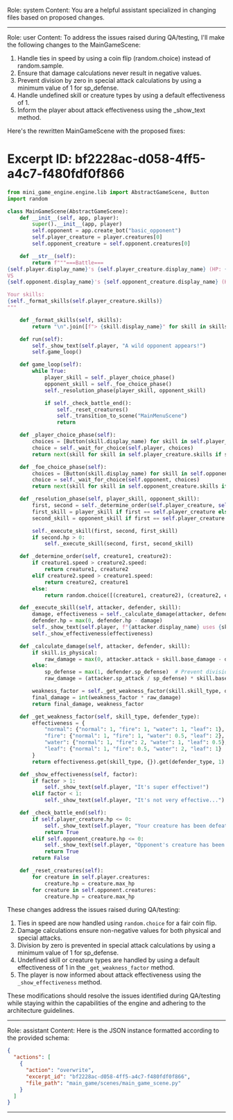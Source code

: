 Role: system
Content: You are a helpful assistant specialized in changing files based on proposed changes.
__________________
Role: user
Content: To address the issues raised during QA/testing, I'll make the following changes to the MainGameScene:

1. Handle ties in speed by using a coin flip (random.choice) instead of random.sample.
2. Ensure that damage calculations never result in negative values.
3. Prevent division by zero in special attack calculations by using a minimum value of 1 for sp_defense.
4. Handle undefined skill or creature types by using a default effectiveness of 1.
5. Inform the player about attack effectiveness using the _show_text method.

Here's the rewritten MainGameScene with the proposed fixes:

# Excerpt ID: bf2228ac-d058-4ff5-a4c7-f480fdf0f866
```python main_game/scenes/main_game_scene.py
from mini_game_engine.engine.lib import AbstractGameScene, Button
import random

class MainGameScene(AbstractGameScene):
    def __init__(self, app, player):
        super().__init__(app, player)
        self.opponent = app.create_bot("basic_opponent")
        self.player_creature = player.creatures[0]
        self.opponent_creature = self.opponent.creatures[0]

    def __str__(self):
        return f"""===Battle===
{self.player.display_name}'s {self.player_creature.display_name} (HP: {self.player_creature.hp}/{self.player_creature.max_hp})
VS
{self.opponent.display_name}'s {self.opponent_creature.display_name} (HP: {self.opponent_creature.hp}/{self.opponent_creature.max_hp})

Your skills:
{self._format_skills(self.player_creature.skills)}
"""

    def _format_skills(self, skills):
        return "\n".join([f"> {skill.display_name}" for skill in skills])

    def run(self):
        self._show_text(self.player, "A wild opponent appears!")
        self.game_loop()

    def game_loop(self):
        while True:
            player_skill = self._player_choice_phase()
            opponent_skill = self._foe_choice_phase()
            self._resolution_phase(player_skill, opponent_skill)

            if self._check_battle_end():
                self._reset_creatures()
                self._transition_to_scene("MainMenuScene")
                return

    def _player_choice_phase(self):
        choices = [Button(skill.display_name) for skill in self.player_creature.skills]
        choice = self._wait_for_choice(self.player, choices)
        return next(skill for skill in self.player_creature.skills if skill.display_name == choice.display_name)

    def _foe_choice_phase(self):
        choices = [Button(skill.display_name) for skill in self.opponent_creature.skills]
        choice = self._wait_for_choice(self.opponent, choices)
        return next(skill for skill in self.opponent_creature.skills if skill.display_name == choice.display_name)

    def _resolution_phase(self, player_skill, opponent_skill):
        first, second = self._determine_order(self.player_creature, self.opponent_creature)
        first_skill = player_skill if first == self.player_creature else opponent_skill
        second_skill = opponent_skill if first == self.player_creature else player_skill

        self._execute_skill(first, second, first_skill)
        if second.hp > 0:
            self._execute_skill(second, first, second_skill)

    def _determine_order(self, creature1, creature2):
        if creature1.speed > creature2.speed:
            return creature1, creature2
        elif creature2.speed > creature1.speed:
            return creature2, creature1
        else:
            return random.choice([(creature1, creature2), (creature2, creature1)])

    def _execute_skill(self, attacker, defender, skill):
        damage, effectiveness = self._calculate_damage(attacker, defender, skill)
        defender.hp = max(0, defender.hp - damage)
        self._show_text(self.player, f"{attacker.display_name} uses {skill.display_name} and deals {damage} damage to {defender.display_name}!")
        self._show_effectiveness(effectiveness)

    def _calculate_damage(self, attacker, defender, skill):
        if skill.is_physical:
            raw_damage = max(0, attacker.attack + skill.base_damage - defender.defense)
        else:
            sp_defense = max(1, defender.sp_defense)  # Prevent division by zero
            raw_damage = (attacker.sp_attack / sp_defense) * skill.base_damage

        weakness_factor = self._get_weakness_factor(skill.skill_type, defender.creature_type)
        final_damage = int(weakness_factor * raw_damage)
        return final_damage, weakness_factor

    def _get_weakness_factor(self, skill_type, defender_type):
        effectiveness = {
            "normal": {"normal": 1, "fire": 1, "water": 1, "leaf": 1},
            "fire": {"normal": 1, "fire": 1, "water": 0.5, "leaf": 2},
            "water": {"normal": 1, "fire": 2, "water": 1, "leaf": 0.5},
            "leaf": {"normal": 1, "fire": 0.5, "water": 2, "leaf": 1}
        }
        return effectiveness.get(skill_type, {}).get(defender_type, 1)

    def _show_effectiveness(self, factor):
        if factor > 1:
            self._show_text(self.player, "It's super effective!")
        elif factor < 1:
            self._show_text(self.player, "It's not very effective...")

    def _check_battle_end(self):
        if self.player_creature.hp <= 0:
            self._show_text(self.player, "Your creature has been defeated. You lost the battle!")
            return True
        elif self.opponent_creature.hp <= 0:
            self._show_text(self.player, "Opponent's creature has been defeated. You won the battle!")
            return True
        return False

    def _reset_creatures(self):
        for creature in self.player.creatures:
            creature.hp = creature.max_hp
        for creature in self.opponent.creatures:
            creature.hp = creature.max_hp
```

These changes address the issues raised during QA/testing:

1. Ties in speed are now handled using `random.choice` for a fair coin flip.
2. Damage calculations ensure non-negative values for both physical and special attacks.
3. Division by zero is prevented in special attack calculations by using a minimum value of 1 for sp_defense.
4. Undefined skill or creature types are handled by using a default effectiveness of 1 in the `_get_weakness_factor` method.
5. The player is now informed about attack effectiveness using the `_show_effectiveness` method.

These modifications should resolve the issues identified during QA/testing while staying within the capabilities of the engine and adhering to the architecture guidelines.
__________________
Role: assistant
Content: Here is the JSON instance formatted according to the provided schema:

```json
{
  "actions": [
    {
      "action": "overwrite",
      "excerpt_id": "bf2228ac-d058-4ff5-a4c7-f480fdf0f866",
      "file_path": "main_game/scenes/main_game_scene.py"
    }
  ]
}
```
__________________

